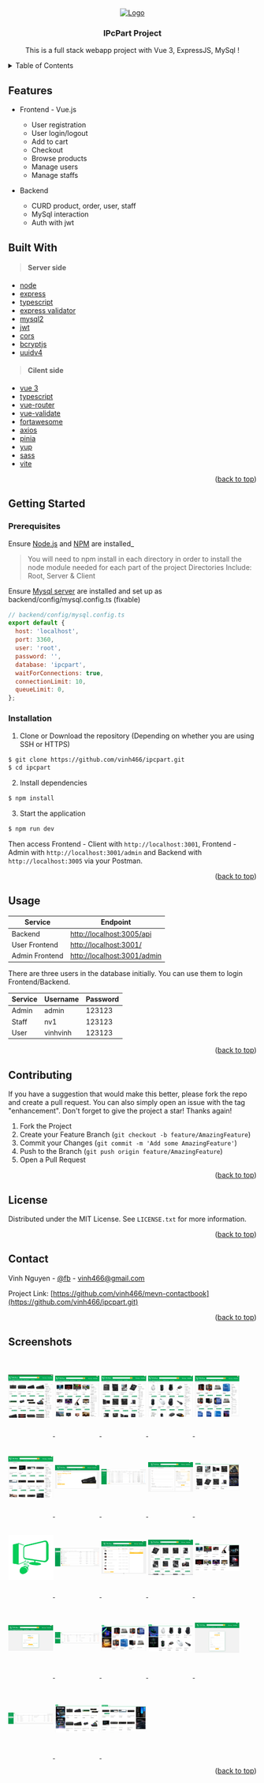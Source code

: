 <a name="readme-top"></a>

<!-- PROJECT LOGO -->
<br />
<div align="center">
  <a href="https://github.com/vinh466/ipcpart">
    <img src="/tmp/pcpart.png" alt="Logo" width="100" height="100">
  </a>

  <h3 align="center">IPcPart Project</h3>

  <p align="center">
    This is a full stack webapp project with Vue 3, ExpressJS, MySql !
    <br /> 
  </p>
</div>

<!-- TABLE OF CONTENTS -->
<details>
  <summary>Table of Contents</summary>
  <ol>
    <li><a href="#features">Features</a></li>
    <li><a href="#built-with">Built With</a></li>
    <li>
      <a href="#getting-started">Getting Started</a>
      <ul>
        <li><a href="#prerequisites">Prerequisites</a></li>
        <li><a href="#installation">Installation</a></li>
      </ul>
    </li>
    <li><a href="#usage">Usage</a></li>
    <li><a href="#contributing">Contributing</a></li>
    <li><a href="#license">License</a></li>
    <li><a href="#contact">Contact</a></li>
    <li><a href="#acknowledgments">Acknowledgments</a></li>
  </ol>
</details>

## Features

- Frontend - Vue.js

  - User registration
  - User login/logout
  - Add to cart
  - Checkout
  - Browse products
  - Manage users
  - Manage staffs

- Backend
  - CURD product, order, user, staff
  - MySql interaction
  - Auth with jwt

## Built With

> #### Server side

- [node](https://nodejs.org/)
- [express](http://expressjs.com/)
- [typescript](https://www.typescriptlang.org/)
- [express validator](https://express-validator.github.io/)
- [mysql2](https://www.npmjs.com/package/mysql2)
- [jwt](https://jwt.io/)
- [cors](https://www.npmjs.com/package/cors)
- [bcryptjs](https://www.npmjs.com/package/bcryptjs)
- [uuidv4](https://www.npmjs.com/package/uuidv4)

> #### Cilent side

- [vue 3](https://vuejs.org/)
- [typescript](https://www.typescriptlang.org/)
- [vue-router](https://router.vuejs.org/)
- [vue-validate](https://vee-validate.logaretm.com/)
- [fortawesome](https://fortawesome.com/)
- [axios](https://axios-http.com/vi/docs/intro)
- [pinia](https://pinia.vuejs.org/)
- [yup](https://www.npmjs.com/package/yup)
- [sass](https://sass-lang.com/)
- [vite](https://vitejs.dev/)
<p align="right">(<a href="#readme-top">back to top</a>)</p>

<!-- GETTING STARTED -->

## Getting Started

### Prerequisites

Ensure [Node.js](https://nodejs.org/en/) and [NPM](https://www.npmjs.com/) are installed\_

> You will need to npm install in each directory in order to install the node module needed for each part of the project
> Directories Include: Root, Server & Client

Ensure [Mysql server](https://dev.mysql.com/downloads/mysql/) are installed and set up as backend/config/mysql.config.ts (fixable)

```js
// backend/config/mysql.config.ts
export default {
  host: 'localhost',
  port: 3360,
  user: 'root',
  password: '',
  database: 'ipcpart',
  waitForConnections: true,
  connectionLimit: 10,
  queueLimit: 0,
};
```

### Installation

1. Clone or Download the repository (Depending on whether you are using SSH or HTTPS)

```bash
$ git clone https://github.com/vinh466/ipcpart.git
$ cd ipcpart
```

2. Install dependencies

```bash
$ npm install
```

3. Start the application

```bash
$ npm run dev
```

Then access Frontend - Client with `http://localhost:3001`, Frontend - Admin with `http://localhost:3001/admin` and Backend with `http://localhost:3005` via your Postman.

<p align="right">(<a href="#readme-top">back to top</a>)</p>

<!-- USAGE EXAMPLES -->

## Usage

| Service        | Endpoint                                                   |
| -------------- | ---------------------------------------------------------- |
| Backend        | [http://localhost:3005/api](http://localhost:3005/api)     |
| User Frontend  | [http://localhost:3001/](http://localhost:3001/)           |
| Admin Frontend | [http://localhost:3001/admin](http://localhost:3001/admin) |

There are three users in the database initially. You can use them to login Frontend/Backend.

| Service | Username | Password |
| ------- | -------- | -------- |
| Admin   | admin    | 123123   |
| Staff   | nv1      | 123123   |
| User    | vinhvinh | 123123   |

<p align="right">(<a href="#readme-top">back to top</a>)</p>

<!-- CONTRIBUTING -->

## Contributing

If you have a suggestion that would make this better, please fork the repo and create a pull request. You can also simply open an issue with the tag "enhancement".
Don't forget to give the project a star! Thanks again!

1. Fork the Project
2. Create your Feature Branch (`git checkout -b feature/AmazingFeature`)
3. Commit your Changes (`git commit -m 'Add some AmazingFeature'`)
4. Push to the Branch (`git push origin feature/AmazingFeature`)
5. Open a Pull Request

<p align="right">(<a href="#readme-top">back to top</a>)</p>

<!-- LICENSE -->

## License

Distributed under the MIT License. See `LICENSE.txt` for more information.

<p align="right">(<a href="#readme-top">back to top</a>)</p>

<!-- CONTACT -->

## Contact

Vinh Nguyen - [@fb](https://www.facebook.com/vinh466) - vinh466@gmail.com

Project Link: [https://github.com/vinh466/mevn-contactbook](https://github.com/vinh466/ipcpart.git)

<p align="right">(<a href="#readme-top">back to top</a>)</p>

<!-- Screenshots -->

## Screenshots

<a href="/frontend/public/image/home-category-3.png" target="_blank">
  <img src="/frontend/public/image/home-category-3.png" height="160" alt="" width="18%" style="object-fit: contain;">
</a>
<a href="/frontend/public/image/home-category-4.png" target="_blank">
  <img src="/frontend/public/image/home-category-4.png" height="160" alt="" width="18%" style="object-fit: contain;">
</a>

<a href="/frontend/public/image/home-category-1.png" target="_blank">
  <img src="/frontend/public/image/home-category-1.png" height="160" alt="" width="18%" style="object-fit: contain;">
</a>
<a href="/frontend/public/image/home-category-5.png" target="_blank">
  <img src="/frontend/public/image/home-category-5.png" height="160" alt="" width="18%" style="object-fit: contain;">
</a>

<a href="/frontend/public/image/home-category-2.png" target="_blank">
  <img src="/frontend/public/image/home-category-2.png" height="160" alt="" width="18%" style="object-fit: contain;">
</a>
<a href="/frontend/public/image/home-category-6.png" target="_blank">
  <img src="/frontend/public/image/home-category-6.png" height="160" alt="" width="18%" style="object-fit: contain;">
</a>
<a href="/frontend/public/image/home-product-detail.png" target="_blank">
  <img src="/frontend/public/image/home-product-detail.png" height="160" alt="" width="18%" style="object-fit: contain;">
</a>
<a href="/frontend/public/image/admin-order.png" target="_blank">
  <img src="/frontend/public/image/admin-order.png" height="160" alt="" width="18%" style="object-fit: contain;">
</a>
<a href="/frontend/public/image/cart-checkout.png" target="_blank">
  <img src="/frontend/public/image/cart-checkout.png" height="160" alt="" width="18%" style="object-fit: contain;">
</a>
<a href="/frontend/public/image/home-section-3.png" target="_blank">
  <img src="/frontend/public/image/home-section-3.png" height="160" alt="" width="18%" style="object-fit: contain;">
</a>
<a href="/frontend/public/image/pcpart.png" target="_blank">
  <img src="/frontend/public/image/pcpart.png" height="160" alt="" width="18%" style="object-fit: contain;">
</a>
<a href="/frontend/public/image/admin-product.png" target="_blank">
  <img src="/frontend/public/image/admin-product.png" height="160" alt="" width="18%" style="object-fit: contain;">
</a>
<a href="/frontend/public/image/cart.png" target="_blank">
  <img src="/frontend/public/image/cart.png" height="160" alt="" width="18%" style="object-fit: contain;">
</a>
<a href="/frontend/public/image/home-search-name.png" target="_blank">
  <img src="/frontend/public/image/home-search-name.png" height="160" alt="" width="18%" style="object-fit: contain;">
</a>
<a href="/frontend/public/image/home-section-4.png" target="_blank">
  <img src="/frontend/public/image/home-section-4.png" height="160" alt="" width="18%" style="object-fit: contain;">
</a>
<a href="/frontend/public/image/signin.png" target="_blank">
  <img src="/frontend/public/image/signin.png" height="160" alt="" width="18%" style="object-fit: contain;">
</a>
<a href="/frontend/public/image/admin-staff.png" target="_blank">
  <img src="/frontend/public/image/admin-staff.png" height="160" alt="" width="18%" style="object-fit: contain;">
</a>
<a href="/frontend/public/image/home-section-1.png" target="_blank">
  <img src="/frontend/public/image/home-section-1.png" height="160" alt="" width="18%" style="object-fit: contain;">
</a>
<a href="/frontend/public/image/home-section-5.png" target="_blank">
  <img src="/frontend/public/image/home-section-5.png" height="160" alt="" width="18%" style="object-fit: contain;">
</a>
<a href="/frontend/public/image/signup.png" target="_blank">
  <img src="/frontend/public/image/signup.png" height="160" alt="" width="18%" style="object-fit: contain;">
</a>
<a href="/frontend/public/image/admin-user.png" target="_blank">
  <img src="/frontend/public/image/admin-user.png" height="160" alt="" width="18%" style="object-fit: contain;">
</a>
<a href="/frontend/public/image/home-section-2.png" target="_blank">
  <img src="/frontend/public/image/home-section-2.png" height="160" alt="" width="18%" style="object-fit: contain;">
</a>
<a href="/frontend/public/image/home-section-6.png" target="_blank">
  <img src="/frontend/public/image/home-section-6.png" height="160" alt="" width="18%" style="object-fit: contain;">
</a>

<p align="right">(<a href="#readme-top">back to top</a>)</p>
